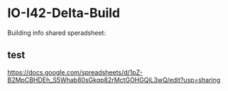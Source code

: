 # IO-I42-Delta-Build

Building info shared speradsheet:

## test

https://docs.google.com/spreadsheets/d/1pZ-B2MpCBHDEh_S5Whab80sGkqp82rMctGOHGQjL3wQ/edit?usp=sharing